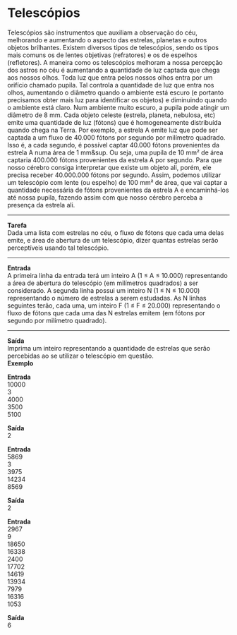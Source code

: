 # **Telescópios**

Telescópios são instrumentos que auxiliam a observação do céu, melhorando e aumentando o aspecto das estrelas, planetas e outros objetos brilhantes. Existem diversos tipos de telescópios, sendo os tipos mais comuns os de lentes objetivas (refratores) e os de espelhos (refletores).
A maneira como os telescópios melhoram a nossa percepção dos astros no céu é aumentando a quantidade de luz captada que chega aos nossos olhos. Toda luz que entra pelos nossos olhos entra por um orifício chamado pupila. Tal controla a quantidade de luz que entra nos olhos, aumentando o diâmetro quando o ambiente está escuro (e portanto precisamos obter mais luz para identificar os objetos) e diminuindo quando o ambiente está claro. Num ambiente muito escuro, a pupila pode atingir um diâmetro de 8 mm.
Cada objeto celeste (estrela, planeta, nebulosa, etc) emite uma quantidade de luz (fótons) que é homogeneamente distribuída quando chega na Terra. Por exemplo, a estrela A emite luz que pode ser captada a um fluxo de 40.000 fótons por segundo por milímetro quadrado. Isso é, a cada segundo, é possível captar 40.000 fótons provenientes da estrela A numa área de 1 mm&sup. Ou seja, uma pupila de 10 mm² de área captaria 400.000 fótons provenientes da estrela A por segundo.
Para que nosso cérebro consiga interpretar que existe um objeto ali, porém, ele precisa receber 40.000.000 fótons por segundo. Assim, podemos utilizar um telescópio com lente (ou espelho) de 100 mm² de área, que vai captar a quantidade necessária de fótons provenientes da estrela A e encaminhá-los até nossa pupila, fazendo assim com que nosso cérebro perceba a presença da estrela ali. <br>
****

****Tarefa**** <br>
Dada uma lista com estrelas no céu, o fluxo de fótons que cada uma delas emite, e área de abertura de um telescópio, dizer quantas estrelas serão perceptíveis usando tal telescópio. <br>
****

**Entrada** <br>
A primeira linha da entrada terá um inteiro A (1 ≤ A ≤ 10.000) representando a área de abertura do telescópio (em milímetros quadrados) a ser considerado. A segunda linha possui um inteiro N (1 ≤ N ≤ 10.000) representando o número de estrelas a serem estudadas. As N linhas seguintes terão, cada uma, um inteiro F (1 ≤ F ≤ 20.000) representando o fluxo de fótons que cada uma das N estrelas emitem (em fótons por segundo por milímetro quadrado). <br>
****

**Saída** <br>
Imprima um inteiro representando a quantidade de estrelas que serão percebidas ao se utilizar o telescópio em questão. <br>
**Exemplo** <br>

**Entrada** <br>
10000 <br>
3 <br>
4000 <br>
3500 <br>
5100 <br>
 
**Saída** <br>
2 <br>

**Entrada** <br>
5869 <br>
3 <br>
3975 <br>
14234 <br>
8569 <br>

**Saída** <br>
2 <br>

**Entrada** <br>
2967 <br>
9 <br>
18650 <br>
16338 <br>
2400 <br>
17702 <br>
14619 <br>
13934 <br>
7979 <br>
16316 <br>
1053 <br>

**Saída** <br>
6